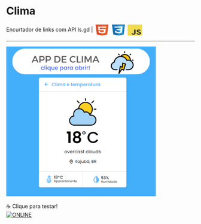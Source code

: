 # Clima
Encurtador de links com API Is.gd |
  <img align="center" height="30" width="40" src="https://raw.githubusercontent.com/devicons/devicon/master/icons/html5/html5-original.svg">
  <img align="center" height="30" width="40" src="https://raw.githubusercontent.com/devicons/devicon/master/icons/css3/css3-original.svg">
  <img align="center" height="30" width="40" src="https://raw.githubusercontent.com/devicons/devicon/master/icons/javascript/javascript-original.svg">

---


  <img src="imagem.png" alt="Imagem" width="400px">  
  
  
  
  ☕ Clique para testar!
  <br>
   [![ONLINE](https://img.shields.io/badge/-ONLINE-blue?style=for-the-badge)](http://git.elio.rf.gd/clima)
          


